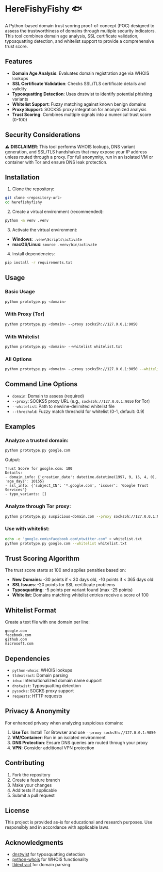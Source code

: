 # HereFishyFishy 🐟

A Python-based domain trust scoring proof-of-concept (POC) designed to assess the trustworthiness of domains through multiple security indicators. This tool combines domain age analysis, SSL certificate validation, typosquatting detection, and whitelist support to provide a comprehensive trust score.

## Features

- **Domain Age Analysis**: Evaluates domain registration age via WHOIS lookups
- **SSL Certificate Validation**: Checks SSL/TLS certificate details and validity
- **Typosquatting Detection**: Uses dnstwist to identify potential phishing variants
- **Whitelist Support**: Fuzzy matching against known benign domains
- **Proxy Support**: SOCKS5 proxy integration for anonymized analysis
- **Trust Scoring**: Combines multiple signals into a numerical trust score (0-100)

## Security Considerations

⚠️ **DISCLAIMER**: This tool performs WHOIS lookups, DNS variant generation, and SSL/TLS handshakes that may expose your IP address unless routed through a proxy. For full anonymity, run in an isolated VM or container with Tor and ensure DNS leak protection.

## Installation

1. Clone the repository:
```bash
git clone <repository-url>
cd herefishyfishy
```

2. Create a virtual environment (recommended):
```bash
python -m venv .venv
```

3. Activate the virtual environment:
- **Windows**: `.venv\Scripts\activate`
- **macOS/Linux**: `source .venv/bin/activate`

4. Install dependencies:
```bash
pip install -r requirements.txt
```

## Usage

### Basic Usage
```bash
python prototype.py <domain>
```

### With Proxy (Tor)
```bash
python prototype.py <domain> --proxy socks5h://127.0.0.1:9050
```

### With Whitelist
```bash
python prototype.py <domain> --whitelist whitelist.txt
```

### All Options
```bash
python prototype.py <domain> --proxy socks5h://127.0.0.1:9050 --whitelist whitelist.txt --threshold 0.85
```

## Command Line Options

- `domain`: Domain to assess (required)
- `--proxy`: SOCKS5 proxy URL (e.g., `socks5h://127.0.0.1:9050` for Tor)
- `--whitelist`: Path to newline-delimited whitelist file
- `--threshold`: Fuzzy match threshold for whitelist (0-1, default: 0.9)

## Examples

### Analyze a trusted domain:
```bash
python prototype.py google.com
```
Output:
```
Trust Score for google.com: 100
Details:
- domain_info: {'creation_date': datetime.datetime(1997, 9, 15, 4, 0), 'age_days': 10155}
- ssl_info: {'subject_CN': '*.google.com', 'issuer': 'Google Trust Services'}
- typo_variants: []
```

### Analyze through Tor proxy:
```bash
python prototype.py suspicious-domain.com --proxy socks5h://127.0.0.1:9050
```

### Use with whitelist:
```bash
echo -e "google.com\nfacebook.com\ntwitter.com" > whitelist.txt
python prototype.py google.com --whitelist whitelist.txt
```

## Trust Scoring Algorithm

The trust score starts at 100 and applies penalties based on:

- **New Domains**: -30 points if < 30 days old, -10 points if < 365 days old
- **SSL Issues**: -20 points for SSL certificate problems
- **Typosquatting**: -5 points per variant found (max -25 points)
- **Whitelist**: Domains matching whitelist entries receive a score of 100

## Whitelist Format

Create a text file with one domain per line:
```
google.com
facebook.com
github.com
microsoft.com
```

## Dependencies

- `python-whois`: WHOIS lookups
- `tldextract`: Domain parsing
- `idna`: Internationalized domain name support
- `dnstwist`: Typosquatting detection
- `pysocks`: SOCKS proxy support
- `requests`: HTTP requests

## Privacy & Anonymity

For enhanced privacy when analyzing suspicious domains:

1. **Use Tor**: Install Tor Browser and use `--proxy socks5h://127.0.0.1:9050`
2. **VM/Container**: Run in an isolated environment
3. **DNS Protection**: Ensure DNS queries are routed through your proxy
4. **VPN**: Consider additional VPN protection

## Contributing

1. Fork the repository
2. Create a feature branch
3. Make your changes
4. Add tests if applicable
5. Submit a pull request

## License

This project is provided as-is for educational and research purposes. Use responsibly and in accordance with applicable laws.

## Acknowledgments

- [dnstwist](https://github.com/elceef/dnstwist) for typosquatting detection
- [python-whois](https://pypi.org/project/python-whois/) for WHOIS functionality
- [tldextract](https://pypi.org/project/tldextract/) for domain parsing